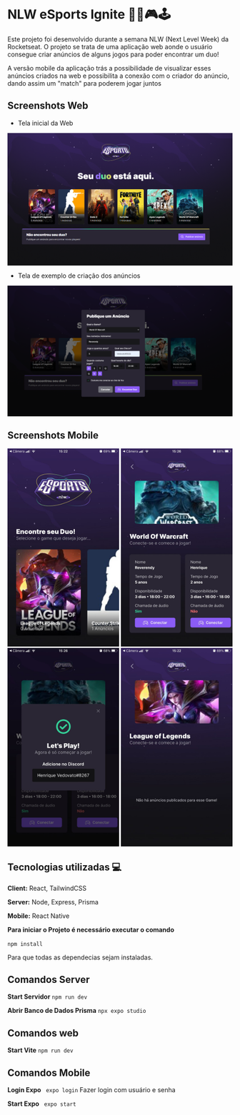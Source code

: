 
# NLW eSports Ignite 🚀💜🎮🕹

Este projeto foi desenvolvido durante a semana NLW (Next Level Week) da Rocketseat. O projeto se trata de uma aplicação web aonde o usuário consegue criar anúncios de alguns jogos para poder encontrar um duo!

A versão mobile da aplicação trás a possibilidade de visualizar esses anúncios criados na web e possibilita a conexão com o criador do anúncio, dando assim um "match" para poderem jogar juntos


## Screenshots Web

- Tela inicial da Web

<img align="center" src="https://github.com/VedovatoHenrique/eSports/blob/master/img/web-project.png">

- Tela de exemplo de criação dos anúncios

<img align="center" src="https://github.com/VedovatoHenrique/eSports/blob/master/img/ad-web-project.png">

## Screenshots Mobile

<div align="center">
    <img style="width: 250px" src="https://github.com/VedovatoHenrique/eSports/blob/master/img/mobile-project.jpeg">
    <img style="width: 250px" src="https://github.com/VedovatoHenrique/eSports/blob/master/img/ad-mobile-project.jpeg">
    <img style="width: 250px" src="https://github.com/VedovatoHenrique/eSports/blob/master/img/discord-mobile.jpeg">
    <img style="width: 250px" src="https://github.com/VedovatoHenrique/eSports/blob/master/img/ad-mobile-project-no-ads.jpeg">
</div>

## Tecnologias utilizadas 💻

**Client:** React, TailwindCSS

**Server:** Node, Express, Prisma

**Mobile:** React Native


**Para iniciar o Projeto é necessário executar o comando**

```npm install```

Para que todas as dependecias sejam instaladas.

## Comandos Server

**Start Servidor**
```npm run dev``` 

**Abrir Banco de Dados Prisma**
```npx expo studio```


## Comandos web

**Start Vite**
``` npm run dev ```

## Comandos Mobile

**Login Expo**
``` expo login```
Fazer login com usuário e senha

**Start Expo**
``` expo start```
